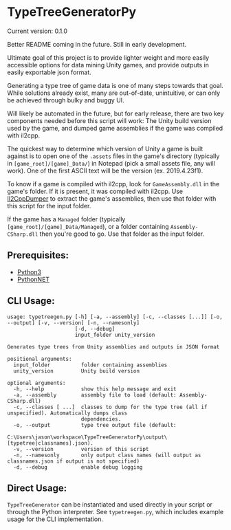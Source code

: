 # TypeTreeGeneratorPy
Current version: 0.1.0

Better README coming in the future. Still in early development.

Ultimate goal of this project is to provide lighter weight and more easily accessible options for data mining Unity games, and provide outputs in easily exportable json format.

Generating a type tree of game data is one of many steps towards that goal. While solutions already exist, many are out-of-date, unintuitive, or can only be achieved through bulky and buggy UI.

Will likely be automated in the future, but for early release, there are two key components needed before this script will work: The Unity build version used by the game, and dumped game assemblies if the game was compiled with il2cpp.

The quickest way to determine which version of Unity a game is built against is to open one of the `.assets` files in the game's directory (typically in `[game_root]/[game]_Data/`) in Notepad (pick a small assets file, any will work). One of the first ASCII text will be the version (ex. 2019.4.23f1).

To know if a game is compiled with il2cpp, look for `GameAssembly.dll` in the game's folder. If it is present, it was compiled with il2cpp. Use [Il2CppDumper](https://github.com/Perfare/Il2CppDumper) to extract the game's assemblies, then use that folder with this script for the input folder.

If the game has a `Managed` folder (typically `[game_root]/[game]_Data/Managed`), or a folder containing `Assembly-CSharp.dll` then you're good to go. Use that folder as the input folder.

## Prerequisites:
- [Python3](https://www.python.org/downloads/)
- [PythonNET](https://github.com/pythonnet/pythonnet)

## CLI Usage:

```
usage: typetreegen.py [-h] [-a, --assembly] [-c, --classes [...]] [-o, --output] [-v, --version] [-n, --namesonly]
                      [-d, --debug]
                      input_folder unity_version

Generates type trees from Unity assemblies and outputs in JSON format

positional arguments:
  input_folder          folder containing assemblies
  unity_version         Unity build version

optional arguments:
  -h, --help            show this help message and exit
  -a, --assembly        assembly file to load (default: Assembly-CSharp.dll)
  -c, --classes [ ...]  classes to dump for the type tree (all if unspecified). Automatically dumps class
                        dependencies.
  -o, --output          type tree output file (default:
                        C:\Users\jason\workspace\TypeTreeGeneratorPy\output\[typetree|classnames].json).
  -v, --version         version of this script
  -n, --namesonly       only output class names (will output as classnames.json if output is not specified)
  -d, --debug           enable debug logging
```
## Direct Usage:

`TypeTreeGenerator` can be instantiated and used directly in your script or through the Python interpreter. See `typetreegen.py`, which includes example usage for the CLI implementation.
